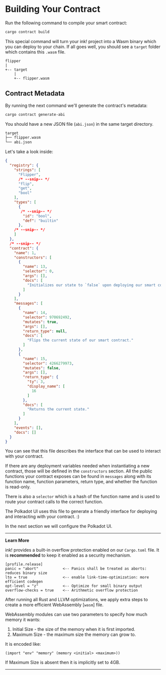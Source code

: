 Building Your Contract
===

Run the following command to compile your smart contract:

```bash
cargo contract build
```

This special command will turn your ink! project into a Wasm binary which you can deploy to your chain. If all goes well, you should see a `target` folder which contains this `.wasm` file.

```
flipper
|
+-- target
    |
    +-- flipper.wasm
```

## Contract Metadata
By running the next command we'll generate the contract's metadata:
``` bash
cargo contract generate-abi
```

You should have a new JSON file (`abi.json`) in the same target directory.

``` bash
target
├── flipper.wasm
└── abi.json
```

Let's take a look inside:

``` JSON
{
  "registry": {
    "strings": [
      "Flipper",
      /* --snip-- */
      "flip",
      "get",
      "bool"
    ],
    "types": [
      {
       /* --snip-- */
        "id": "bool",
        "def": "builtin"
      },
    /* --snip-- */
    ]
  },
  /* --snip-- */
  "contract": {
    "name": 1,
    "constructors": [
      {
        "name": 13,
        "selector": 0,
        "args": [],
        "docs": [
          "Initializes our state to `false` upon deploying our smart contract."
        ]
      }
    ],
    "messages": [
      {
        "name": 14,
        "selector": 970692492,
        "mutates": true,
        "args": [],
        "return_type": null,
        "docs": [
          "Flips the current state of our smart contract."
        ]
      },
      {
        "name": 15,
        "selector": 4266279973,
        "mutates": false,
        "args": [],
        "return_type": {
          "ty": 3,
          "display_name": [
            16
          ]
        },
        "docs": [
          "Returns the current state."
        ]
      }
    ],
    "events": [],
    "docs": []
  }
}
```

You can see that this file describes the interface that can be used to interact with your contract.

If there are any deployment variables needed when instantiating a new contract, those will be defined in the `constructors` section. All the public functions your contract exposes can be found in `messages` along with its function name, function parameters, return type, and whether the function is read-only.

There is also a `selector` which is a hash of the function name and is used to route your contract calls to the correct function.

The Polkadot UI uses this file to generate a friendly interface for deploying and interacting with your contract. :)

In the next section we will configure the Polkadot UI.

---

**Learn More**

ink! provides a built-in overflow protection enabled on our `Cargo.toml` file. It is __recommended__ to keep it enabled as a security mechanism.
```
[profile.release]
panic = "abort"           <-- Panics shall be treated as aborts: reduces binary size
lto = true                <-- enable link-time-optimization: more efficient codegen
opt-level = "z"           <-- Optimize for small binary output
overflow-checks = true    <-- Arithmetic overflow protection
```
After running all Rust and LLVM optimizations, we apply extra steps to create a more efficient WebAssembly [`wasm`] file.

WebAssembly modules can use two parameters to specify how much memory it wants:

1. Initial Size - the size of the memory when it is first imported.
2. Maximum Size - the maximum size the memory can grow to.

It is encoded like:

```
(import "env" "memory" (memory <initial> <maximum>))
```

If Maximum Size is absent then it is implicitly set to 4GB.

---
